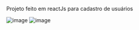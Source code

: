 
Projeto feito em reactJs para cadastro de usuários

![image](https://user-images.githubusercontent.com/64990900/145311310-92aac16c-c369-4a49-9ffc-b18e01c602cd.png)
![image](https://user-images.githubusercontent.com/64990900/145311336-f936dd8f-7c0b-4a9a-bd11-dfc9bfaa35d3.png)

